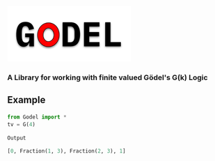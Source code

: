 ### <img src="./godel.png" />
### A Library for working with finite valued Gödel's G(k) Logic

## Example
```python
from Godel import *
tv = G(4)
```
`Output`
```python
[0, Fraction(1, 3), Fraction(2, 3), 1]
```
